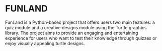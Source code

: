 # FUNLAND
FunLand is a Python-based project that offers users two main features: a quiz module and a creative designs module using the Turtle graphics library. The project aims to provide an engaging and entertaining experience for users who want to test their knowledge through quizzes or enjoy visually appealing turtle designs.
